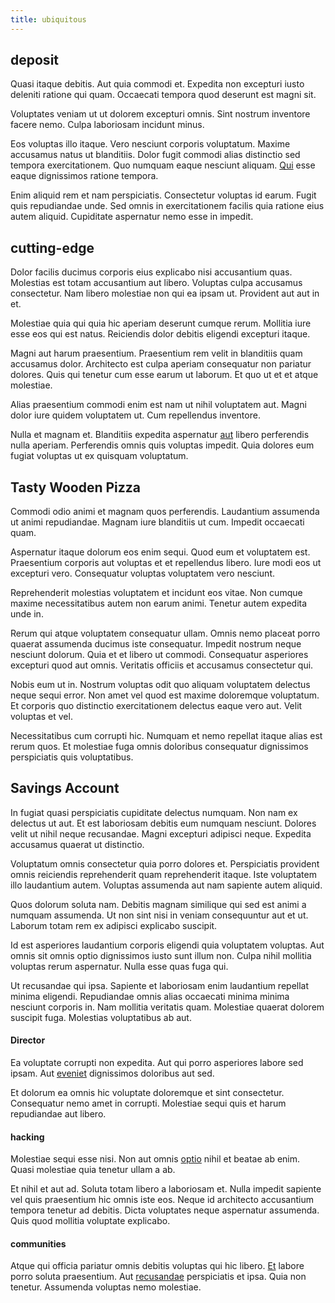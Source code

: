 ```yaml
---
title: ubiquitous
---
```


## deposit

Quasi itaque debitis. Aut quia commodi et. Expedita non excepturi iusto deleniti ratione qui quam. Occaecati tempora quod deserunt est magni sit.

Voluptates veniam ut ut dolorem excepturi omnis. Sint nostrum inventore facere nemo. Culpa laboriosam incidunt minus.

Eos voluptas illo itaque. Vero nesciunt corporis voluptatum. Maxime accusamus natus ut blanditiis. Dolor fugit commodi alias distinctio sed tempora exercitationem. Quo numquam eaque nesciunt aliquam. [Qui](/dolore/odio/neque/ergonomic.md) esse eaque dignissimos ratione tempora.

Enim aliquid rem et nam perspiciatis. Consectetur voluptas id earum. Fugit quis repudiandae unde. Sed omnis in exercitationem facilis quia ratione eius autem aliquid. Cupiditate aspernatur nemo esse in impedit.

## cutting-edge

Dolor facilis ducimus corporis eius explicabo nisi accusantium quas. Molestias est totam accusantium aut libero. Voluptas culpa accusamus consectetur. Nam libero molestiae non qui ea ipsam ut. Provident aut aut in et.

Molestiae quia qui quia hic aperiam deserunt cumque rerum. Mollitia iure esse eos qui est natus. Reiciendis dolor debitis eligendi excepturi itaque.

Magni aut harum praesentium. Praesentium rem velit in blanditiis quam accusamus dolor. Architecto est culpa aperiam consequatur non pariatur dolores. Quis qui tenetur cum esse earum ut laborum. Et quo ut et et atque molestiae.

Alias praesentium commodi enim est nam ut nihil voluptatem aut. Magni dolor iure quidem voluptatem ut. Cum repellendus inventore.

Nulla et magnam et. Blanditiis expedita aspernatur [aut](/facere/temporibus/possimus/protocol.md) libero perferendis nulla aperiam. Perferendis omnis quis voluptas impedit. Quia dolores eum fugiat voluptas ut ex quisquam voluptatum.

## Tasty Wooden Pizza

Commodi odio animi et magnam quos perferendis. Laudantium assumenda ut animi repudiandae. Magnam iure blanditiis ut cum. Impedit occaecati quam.

Aspernatur itaque dolorum eos enim sequi. Quod eum et voluptatem est. Praesentium corporis aut voluptas et et repellendus libero. Iure modi eos ut excepturi vero. Consequatur voluptas voluptatem vero nesciunt.

Reprehenderit molestias voluptatem et incidunt eos vitae. Non cumque maxime necessitatibus autem non earum animi. Tenetur autem expedita unde in.

Rerum qui atque voluptatem consequatur ullam. Omnis nemo placeat porro quaerat assumenda ducimus iste consequatur. Impedit nostrum neque nesciunt dolorum. Quia et et libero ut commodi. Consequatur asperiores excepturi quod aut omnis. Veritatis officiis et accusamus consectetur qui.

Nobis eum ut in. Nostrum voluptas odit quo aliquam voluptatem delectus neque sequi error. Non amet vel quod est maxime doloremque voluptatum. Et corporis quo distinctio exercitationem delectus eaque vero aut. Velit voluptas et vel.

Necessitatibus cum corrupti hic. Numquam et nemo repellat itaque alias est rerum quos. Et molestiae fuga omnis doloribus consequatur dignissimos perspiciatis quis voluptatibus.

## Savings Account

In fugiat quasi perspiciatis cupiditate delectus numquam. Non nam ex delectus ut aut. Et est laboriosam debitis eum numquam nesciunt. Dolores velit ut nihil neque recusandae. Magni excepturi adipisci neque. Expedita accusamus quaerat ut distinctio.

Voluptatum omnis consectetur quia porro dolores et. Perspiciatis provident omnis reiciendis reprehenderit quam reprehenderit itaque. Iste voluptatem illo laudantium autem. Voluptas assumenda aut nam sapiente autem aliquid.

Quos dolorum soluta nam. Debitis magnam similique qui sed est animi a numquam assumenda. Ut non sint nisi in veniam consequuntur aut et ut. Laborum totam rem ex adipisci explicabo suscipit.

Id est asperiores laudantium corporis eligendi quia voluptatem voluptas. Aut omnis sit omnis optio dignissimos iusto sunt illum non. Culpa nihil mollitia voluptas rerum aspernatur. Nulla esse quas fuga qui.

Ut recusandae qui ipsa. Sapiente et laboriosam enim laudantium repellat minima eligendi. Repudiandae omnis alias occaecati minima minima nesciunt corporis in. Nam mollitia veritatis quam. Molestiae quaerat dolorem suscipit fuga. Molestias voluptatibus ab aut.

#### Director

Ea voluptate corrupti non expedita. Aut qui porro asperiores labore sed ipsam. Aut [eveniet](/sit/cambridgeshire_protocol.md) dignissimos doloribus aut sed.

Et dolorum ea omnis hic voluptate doloremque et sint consectetur. Consequatur nemo amet in corrupti. Molestiae sequi quis et harum repudiandae aut libero.

#### hacking

Molestiae sequi esse nisi. Non aut omnis [optio](/eos/est/ut/netherlands_antilles.md) nihil et beatae ab enim. Quasi molestiae quia tenetur ullam a ab.

Et nihil et aut ad. Soluta totam libero a laboriosam et. Nulla impedit sapiente vel quis praesentium hic omnis iste eos. Neque id architecto accusantium tempora tenetur ad debitis. Dicta voluptates neque aspernatur assumenda. Quis quod mollitia voluptate explicabo.

#### communities

Atque qui officia pariatur omnis debitis voluptas qui hic libero. [Et](/facere/adipisci/dynamic.md) labore porro soluta praesentium. Aut [recusandae](/dolore/odio/neque/ergonomic.md) perspiciatis et ipsa. Quia non tenetur. Assumenda voluptas nemo molestiae.
